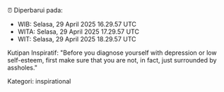 ⏰ Diperbarui pada:
- WIB: Selasa, 29 April 2025 16.29.57 UTC
- WITA: Selasa, 29 April 2025 17.29.57 UTC
- WIT: Selasa, 29 April 2025 18.29.57 UTC

Kutipan Inspiratif:
"Before you diagnose yourself with depression or low self-esteem, first make sure that you are not, in fact, just surrounded by assholes."


Kategori: inspirational

